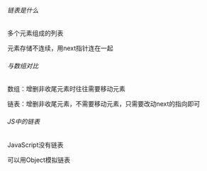 ###### 链表是什么

多个元素组成的列表

元素存储不连续，用next指针连在一起

###### 与数组对比

数组：增删非收尾元素时往往需要移动元素

链表：增删非收尾元素，不需要移动元素，只需要改动next的指向即可

###### JS中的链表

JavaScript没有链表

可以用Object模拟链表

